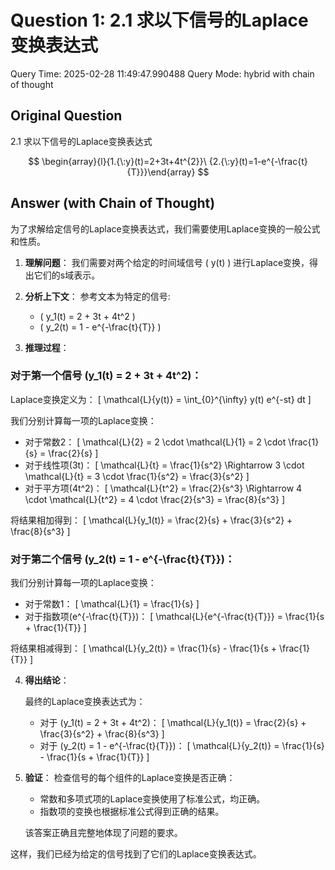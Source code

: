 # Question 1: 2.1 求以下信号的Laplace变换表达式

Query Time: 2025-02-28 11:49:47.990488
Query Mode: hybrid with chain of thought

## Original Question
2.1 求以下信号的Laplace变换表达式  

$$
\begin{array}{l}{1.{\:y}(t)=2+3t+4t^{2}}\ {2.{\:y}(t)=1-e^{-\frac{t}{T}}}\end{array}
$$

## Answer (with Chain of Thought)
为了求解给定信号的Laplace变换表达式，我们需要使用Laplace变换的一般公式和性质。

1. **理解问题**：
   我们需要对两个给定的时间域信号 \( y(t) \) 进行Laplace变换，得出它们的s域表示。

2. **分析上下文**：
   参考文本为特定的信号:
   - \( y_1(t) = 2 + 3t + 4t^2 \)
   - \( y_2(t) = 1 - e^{-\frac{t}{T}} \)

3. **推理过程**：

### 对于第一个信号 \(y_1(t) = 2 + 3t + 4t^2\)：
   
   Laplace变换定义为：
   \[
   \mathcal{L}\{y(t)\} = \int_{0}^{\infty} y(t) e^{-st} dt
   \]

   我们分别计算每一项的Laplace变换：
   - 对于常数2：
     \[
     \mathcal{L}\{2\} = 2 \cdot \mathcal{L}\{1\} = 2 \cdot \frac{1}{s} = \frac{2}{s}
     \]
   - 对于线性项\(3t\)：
     \[
     \mathcal{L}\{t\} = \frac{1}{s^2} \Rightarrow 3 \cdot \mathcal{L}\{t\} = 3 \cdot \frac{1}{s^2} = \frac{3}{s^2}
     \]
   - 对于平方项\(4t^2\)：
     \[
     \mathcal{L}\{t^2\} = \frac{2}{s^3} \Rightarrow 4 \cdot \mathcal{L}\{t^2\} = 4 \cdot \frac{2}{s^3} = \frac{8}{s^3}
     \]
   
   将结果相加得到：
   \[
   \mathcal{L}\{y_1(t)\} = \frac{2}{s} + \frac{3}{s^2} + \frac{8}{s^3}
   \]

### 对于第二个信号 \(y_2(t) = 1 - e^{-\frac{t}{T}}\)：

   我们分别计算每一项的Laplace变换：
   - 对于常数1：
     \[
     \mathcal{L}\{1\} = \frac{1}{s}
     \]
   - 对于指数项\(e^{-\frac{t}{T}}\)：
     \[
     \mathcal{L}\{e^{-\frac{t}{T}}\} = \frac{1}{s + \frac{1}{T}}
     \]

   将结果相减得到：
   \[
   \mathcal{L}\{y_2(t)\} = \frac{1}{s} - \frac{1}{s + \frac{1}{T}}
   \]

4. **得出结论**：

   最终的Laplace变换表达式为：
   - 对于 \(y_1(t) = 2 + 3t + 4t^2\)：
     \[
     \mathcal{L}\{y_1(t)\} = \frac{2}{s} + \frac{3}{s^2} + \frac{8}{s^3}
     \]
   - 对于 \(y_2(t) = 1 - e^{-\frac{t}{T}}\)：
     \[
     \mathcal{L}\{y_2(t)\} = \frac{1}{s} - \frac{1}{s + \frac{1}{T}}
     \]

5. **验证**：
   检查信号的每个组件的Laplace变换是否正确：
   - 常数和多项式项的Laplace变换使用了标准公式，均正确。
   - 指数项的变换也根据标准公式得到正确的结果。
   
   该答案正确且完整地体现了问题的要求。

这样，我们已经为给定的信号找到了它们的Laplace变换表达式。